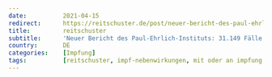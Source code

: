 ```yaml
---
date:          2021-04-15
redirect:      https://reitschuster.de/post/neuer-bericht-des-paul-ehrlich-instituts-31-149-faelle-von-impfnebenwirkungen/
title:         reitschuster
subtitle:      'Neuer Bericht des Paul-Ehrlich-Instituts: 31.149 Fälle von Impfnebenwirkungen'
country:       DE
categories:    [Impfung]
tags:          [reitschuster, impf-nebenwirkungen, mit oder an impfung gestorben, pei]
---
```

